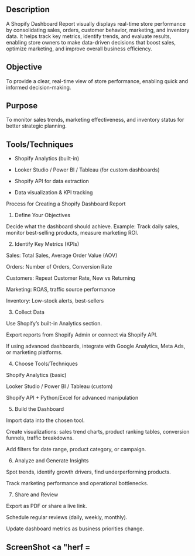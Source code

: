 ## Description
A Shopify Dashboard Report visually displays real-time store performance by consolidating sales, orders, customer behavior, marketing, and inventory data. It helps track key metrics, identify trends, and evaluate results, enabling store owners to make data-driven decisions that boost sales, optimize marketing, and improve overall business efficiency.

## Objective
 To provide a clear, real-time view of store performance, enabling quick and informed decision-making.

## Purpose
To monitor sales trends, marketing effectiveness, and inventory status for better strategic planning.

## Tools/Techniques
- Shopify Analytics (built-in)

- Looker Studio / Power BI / Tableau (for custom dashboards)

- Shopify API for data extraction

- Data visualization & KPI tracking

Process for Creating a Shopify Dashboard Report
1. Define Your Objectives

Decide what the dashboard should achieve.
Example: Track daily sales, monitor best-selling products, measure marketing ROI.

2. Identify Key Metrics (KPIs)

Sales: Total Sales, Average Order Value (AOV)

Orders: Number of Orders, Conversion Rate

Customers: Repeat Customer Rate, New vs Returning

Marketing: ROAS, traffic source performance

Inventory: Low-stock alerts, best-sellers

3. Collect Data

Use Shopify’s built-in Analytics section.

Export reports from Shopify Admin or connect via Shopify API.

If using advanced dashboards, integrate with Google Analytics, Meta Ads, or marketing platforms.

4. Choose Tools/Techniques

Shopify Analytics (basic)

Looker Studio / Power BI / Tableau (custom)

Shopify API + Python/Excel for advanced manipulation

5. Build the Dashboard

Import data into the chosen tool.

Create visualizations: sales trend charts, product ranking tables, conversion funnels, traffic breakdowns.

Add filters for date range, product category, or campaign.

6. Analyze and Generate Insights

Spot trends, identify growth drivers, find underperforming products.

Track marketing performance and operational bottlenecks.

7. Share and Review

Export as PDF or share a live link.

Schedule regular reviews (daily, weekly, monthly).

Update dashboard metrics as business priorities change.

## ScreenShot <a "herf = 
